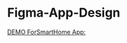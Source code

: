 # Figma-App-Design

[DEMO ForSmartHome App:](https://www.figma.com/file/5QUrEBleB65qVmnNQKkTaE/SmartHome?type=design&node-id=0-1&mode=design)
